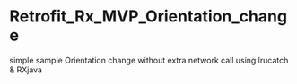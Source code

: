# Retrofit_Rx_MVP_Orientation_change
simple sample
Orientation change without extra network call using lrucatch & RXjava
